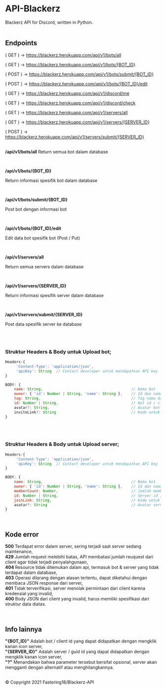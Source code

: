 # API-Blackerz
Blackerz API for Discord, written in Python.
<br><br>

## Endpoints

( GET ) -> https://blackerz.herokuapp.com/api/v1/bots/all

( GET ) -> https://blackerz.herokuapp.com/api/v1/bots/{BOT_ID}

( POST ) -> https://blackerz.herokuapp.com/api/v1/bots/submit/{BOT_ID} 

( POST ) -> https://blackerz.herokuapp.com/api/v1/bots/{BOT_ID}/edit 

( GET ) -> https://blackerz.herokuapp.com/api/v1/discord/me

( GET ) -> https://blackerz.herokuapp.com/api/v1/discord/check

( GET ) -> https://blackerz.herokuapp.com/api/v1/servers/all

( GET ) -> https://blackerz.herokuapp.com/api/v1/servers/{SERVER_ID}

( POST ) -> https://blackerz.herokuapp.com/api/v1/servers/submit/{SERVER_ID}
<br>
<br>

**/api/v1/bots/all**
Return semua bot dalam database

<br>

**/api/v1/bots/{BOT_ID}**

Return informasi spesifik bot dalam database

<br>

**/api/v1/bots/submit/{BOT_ID}**

Post bot dengan informasi bot

<br>

**/api/v1/bots/{BOT_ID}/edit**

Edit data bot spesifik bot (Post / Put)

<br>

**/api/v1/servers/all**

Return semua servers dalam database

<br>

**/api/v1/servers/{SERVER_ID}**

Return informasi spesifik server dalam database

<br>

**/api/v1/servers/submit/{SERVER_ID}**

Post data spesifik server ke database

<br>
<br>

### Struktur Headers & Body untuk Upload bot;

```js
Headers:{
     'Content-Type': 'application/json',
     'apiKey': String  // Contact developer untuk mendapatkan API key
}
```

```js
BODY: {
    name: String,                                        // Nama bot
    owner: { 'id': Number | String, 'name': String },    // Id dan nama akun Discord untuk developer bot
    tag: String,                                         // Tag nama dan diskriminator 
    id: Number | String,                                 // Bot id / client id
    avatar?: String,                                     // Avatar bot icon id pada cdn.discordapp.com
    inviteLink?: String                                  // Kode untuk link untuk add bot, harus sesuai dari Discord Developer Portal
}
```

<br>
<br>

### Struktur Headers & Body untuk Upload server;

```js
Headers:{
     'Content-Type': 'application/json',
     'apiKey': String  // Contact developer untuk mendapatkan API key
}
```

```js
BODY: {
    name: String,                                        // Nama bot
    owner: { 'id': Number | String, 'name': String },    // Id dan nama akun Discord untuk developer bot
    memberCount: Number,                                 // Jumlah member terbaru
    id: Number | String,                                 // Server id / Guild id
    joinLink: String,                                    // Kode untuk link masuk server, tidak memerlukan "https://discord.gg/"
    avatar?: String                                      // Avatar server icon id pada cdn.discordapp.com
}
```

<br>

## Kode error<br>
**500** Terdapat error dalam server, sering terjadi saat server sedang maintenance, <br>
**429** Jumlah request melebihi batas, API membatasi jumlah reuquest dari client agar tidak terjadi penyalahgunaan, <br>
**404** Resource tidak ditemukan dalam api, termasuk bot & server yang tidak terdapat dalam database, <br>
**403** Operasi dilarang dengan alasan tertentu, dapat diketahui dengan membaca JSON response dari server, <br>
**401** Tidak terverifikasi, server menolak permintaan dari client karena kredensial yang invalid, <br>
**400** Body JSON dari client yang invalid, harus memiliki spesifikasi dari struktur data diatas. <br>

<br>

## Info lainnya<br>
**"{BOT_ID}"** Adalah bot / client id yang dapat didapatkan dengan mengklik kanan icon server,<br>
**"{SERVER_ID}"** Adalah server / guid id yang dapat didapatkan dengan mengklik kanan icon server,<br>
**"?"** Menandakan bahwa parameter tersebut bersifat opsional, server akan mengganti dengan alternatif atau menghilangkannya.<br><br>

© Copyright 2021 Fastering18/Blackerz-API
